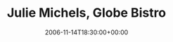 ---
templateKey: event
guid: 089365a3-6eab-11ea-99c5-002590d1d1b0
date: 2006-11-14T18:30:00+00:00
eventTime: '6:30pm'
title: Julie Michels, Globe Bistro
artist: Julie Michels
city: Toronto
venue: Globe Bistro
group: Tim Shia
guests: Kevin Barrett, Drew Birston
---